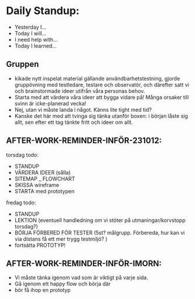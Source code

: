 # Daily Standup:

- Yesterday I...
- Today I will...
- I need help with...
- Today I learned...

## Gruppen

- kikade nytt inspelat material gällande användbarhetstestning, gjorde gruppövning med testledare, testare och observatör, och därefter satt vi och brainstormade ideer utifrån våra personas behov.
- Starta med att värdera våra ideer att bygga vidare på! Många orsaker till svinn är icke-planerad vecka!
- Nej, utan vi måste landa i något. Känns lite tight med tid?
- Kanske det här med att tvinga sig tänka utanför boxen: i början låste sig allt, sen efter ett tag tänkte fritt och ideer om allt.

## AFTER-WORK-REMINDER-INFÖR-231012:

torsdag todo:

- STANDUP
- VÄRDERA IDEER (sålla)
- SITEMAP \_ FLOWCHART
- SKISSA wireframe
- STARTA med prototypen

fredag todo:

- STANDUP
- LEKTION (eventuell handledning om vi stöter på utmaningar/korvstopp torsdag?)
- BÖRJA FÖRBERED FÖR TESTER (5st? målgrupp. Förbereda, hur kan vi via distans få ett mer trygg testmiljö? )
- fortsätta PROTOTYP!

## AFTER-WORK-REMINDER-INFÖR-IMORN:

- Vi måste tänka igenom vad som är viktigt på varje sida.
- Gå igenom ett happy flow och börja där
- bör få ihop en prototyp
